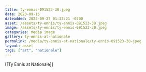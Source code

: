 ```yaml
---
title: ty-ennis-091523-30.jpeg
date: 2023-09-15
dateadded: 2023-09-27 01:33:21 -0700
asset: /assets/ty-ennis/ty-ennis-091523-30.jpeg
image: /assets/ty-ennis/ty-ennis-091523-30.jpeg
categories: media image
gallery: ty-ennis-at-nationale
permalink: /media/ty-ennis-at-nationale/ty-ennis-091523-30-jpeg
layout: asset
tags: ["art", "nationale"]
--- 
```

[[Ty Ennis at Nationale]]
